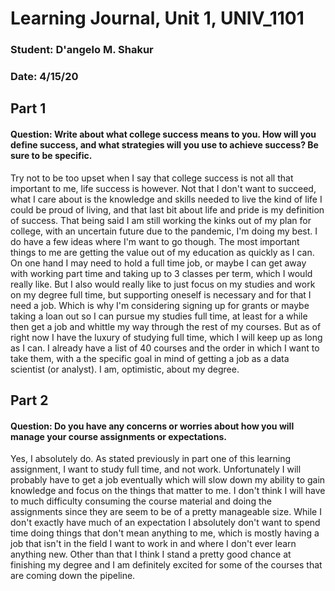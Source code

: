
# Learning Journal, Unit 1, UNIV_1101

### Student: D'angelo M. Shakur
### Date: 4/15/20

## Part 1

#### Question: Write about what college success means to you. How will you define success, and what strategies will you use to achieve success? Be sure to be specific.

Try not to be too upset when I say that college success is not all that important to me, life success is however. Not that I don't want to succeed, what I care about
is the knowledge and skills needed to live the kind of life I could be proud of living, and that last bit about life and pride is my definition of success.
That being said I am still working the kinks out of my plan for college, with an uncertain future due to the pandemic, I'm doing my best. I do have a few ideas where I'm want to go though. The most important things to me are getting the value out of my education as quickly as I can. On one hand I may need to hold a full time job, or maybe I can get away with working part time and taking up to 3 classes per term, which I would really like. But I also would really like to just focus on my studies and work on my degree full time, but supporting oneself is necessary and for that I need a job. Which is why I'm considering signing up for grants or maybe taking a loan out so I can pursue my studies full time, at least for a while then get a job and whittle my way through the rest of my courses. But as of right now I have the luxury of studying full time, which I will keep up as long as I can. I already have a list of 40 courses and the order in which I want to take them, with a the specific goal in mind of getting a job as a data scientist (or analyst). I am, optimistic, about my degree.

## Part 2

#### Question: Do you have any concerns or worries about how you will manage your course assignments or expectations.

Yes, I absolutely do. As stated previously in part one of this learning assignment, I want to study full time, and not work. Unfortunately I will probably have to get a job eventually which will slow down my ability to gain knowledge and focus on the things that matter to me. I don't think I will have to much difficulty consuming the course material and doing the assignments since they are seem to be of a pretty manageable size. While I don't exactly have much of an expectation I absolutely don't want to spend time doing things that don't mean anything to me, which is mostly having a job that isn't in the field I want to work in and where I don't ever learn anything new. Other than that I think I stand a pretty good chance at finishing my degree and I am definitely excited for some of the courses that are coming down the pipeline.